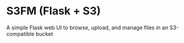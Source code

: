 # S3FM (Flask + S3)

A simple Flask web UI to browse, upload, and manage files in an S3-compatible bucket